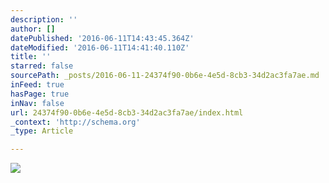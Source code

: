 ```yaml
---
description: ''
author: []
datePublished: '2016-06-11T14:43:45.364Z'
dateModified: '2016-06-11T14:41:40.110Z'
title: ''
starred: false
sourcePath: _posts/2016-06-11-24374f90-0b6e-4e5d-8cb3-34d2ac3fa7ae.md
inFeed: true
hasPage: true
inNav: false
url: 24374f90-0b6e-4e5d-8cb3-34d2ac3fa7ae/index.html
_context: 'http://schema.org'
_type: Article

---
```

![](https://the-grid-user-content.s3-us-west-2.amazonaws.com/d169c2d3-1213-4cb0-a2ce-f1d539c349c5.jpg)